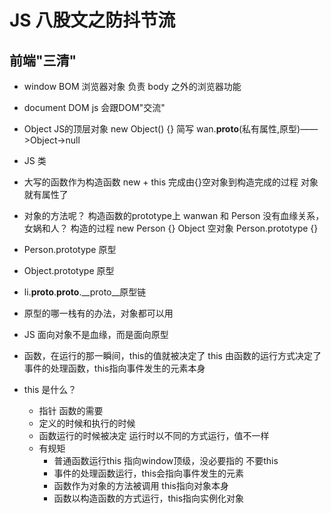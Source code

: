 # JS 八股文之防抖节流

## 前端"三清"
- window
BOM  浏览器对象  负责  body 之外的浏览器功能

- document 
DOM   js  会跟DOM"交流"

- Object
    JS的顶层对象
    new Object()  {} 简写
    wan.__proto__(私有属性,原型)——>Object->null
- JS  类
- 大写的函数作为构造函数
new  + this    完成由{}空对象到构造完成的过程
对象就有属性了
- 对象的方法呢？
       构造函数的prototype上
    wanwan 和  Person  没有血缘关系，女娲和人？
    构造的过程  new Person   {}  Object  空对象
    Person.prototype {}
- Person.prototype  原型
- Object.prototype  原型

- li.__proto__.__proto__.__proto__原型链
- 原型的哪一栈有的办法，对象都可以用
- JS 面向对象不是血缘，而是面向原型
- 函数，在运行的那一瞬间，this的值就被决定了
this 由函数的运行方式决定了 事件的处理函数，this指向事件发生的元素本身
- this 是什么？
  - 指针  函数的需要
  - 定义的时候和执行的时候
  - 函数运行的时候被决定
     运行时以不同的方式运行，值不一样
  - 有规矩
       - 普通函数运行this  指向window顶级，没必要指的  不要this
       - 事件的处理函数运行，this会指向事件发生的元素
       - 函数作为对象的方法被调用  this指向对象本身
       - 函数以构造函数的方式运行，this指向实例化对象